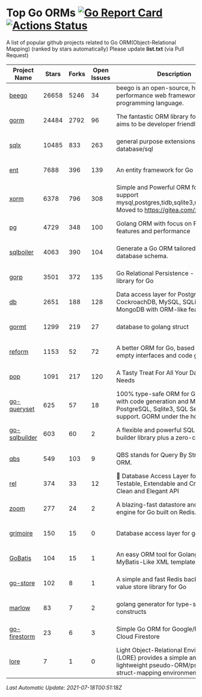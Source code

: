 # Top Go ORMs [![Go Report Card](https://goreportcard.com/badge/github.com/d-tsuji/awesome-go-orms)](https://goreportcard.com/report/github.com/d-tsuji/awesome-go-orms) [![Actions Status](https://github.com/d-tsuji/awesome-go-orms/workflows/CI/badge.svg)](https://github.com/d-tsuji/awesome-go-orms/actions)
A list of popular github projects related to Go ORM(Object-Relational Mapping) (ranked by stars automatically)
Please update **list.txt** (via Pull Request)

| Project Name | Stars | Forks | Open Issues | Description | Last Update |
| ------------ | ----- | ----- | ----------- | ----------- | ----------- |
| [beego](https://github.com/beego/beego) | 26658 | 5246 | 34 | beego is an open-source, high-performance web framework for the Go programming language. | 2021-07-17 17:22:28 |
| [gorm](https://github.com/go-gorm/gorm) | 24484 | 2792 | 96 | The fantastic ORM library for Golang, aims to be developer friendly | 2021-07-17 21:10:09 |
| [sqlx](https://github.com/jmoiron/sqlx) | 10485 | 833 | 263 | general purpose extensions to golang's database/sql | 2021-07-17 20:20:27 |
| [ent](https://github.com/ent/ent) | 7688 | 396 | 139 | An entity framework for Go | 2021-07-17 20:37:01 |
| [xorm](https://github.com/go-xorm/xorm) | 6378 | 796 | 308 | Simple and Powerful ORM for Go, support mysql,postgres,tidb,sqlite3,mssql,oracle, Moved to https://gitea.com/xorm/xorm | 2021-07-17 11:46:32 |
| [pg](https://github.com/go-pg/pg) | 4729 | 348 | 100 | Golang ORM with focus on PostgreSQL features and performance | 2021-07-17 14:45:49 |
| [sqlboiler](https://github.com/volatiletech/sqlboiler) | 4063 | 390 | 104 | Generate a Go ORM tailored to your database schema. | 2021-07-17 20:20:38 |
| [gorp](https://github.com/go-gorp/gorp) | 3501 | 372 | 135 | Go Relational Persistence - an ORM-ish library for Go | 2021-07-15 13:45:07 |
| [db](https://github.com/upper/db) | 2651 | 188 | 128 | Data access layer for PostgreSQL, CockroachDB, MySQL, SQLite and MongoDB with ORM-like features. | 2021-07-14 15:53:59 |
| [gormt](https://github.com/xxjwxc/gormt) | 1299 | 219 | 27 | database to golang struct | 2021-07-16 06:20:19 |
| [reform](https://github.com/go-reform/reform) | 1153 | 52 | 72 | A better ORM for Go, based on non-empty interfaces and code generation. | 2021-07-14 09:16:49 |
| [pop](https://github.com/gobuffalo/pop) | 1091 | 217 | 120 | A Tasty Treat For All Your Database Needs | 2021-07-14 05:23:48 |
| [go-queryset](https://github.com/jirfag/go-queryset) | 625 | 57 | 18 | 100% type-safe ORM for Go (Golang) with code generation and MySQL, PostgreSQL, Sqlite3, SQL Server support. GORM under the hood. | 2021-07-16 04:26:18 |
| [go-sqlbuilder](https://github.com/huandu/go-sqlbuilder) | 603 | 60 | 2 | A flexible and powerful SQL string builder library plus a zero-config ORM. | 2021-07-15 09:52:27 |
| [qbs](https://github.com/coocood/qbs) | 549 | 103 | 9 | QBS stands for Query By Struct. A Go ORM. | 2021-07-04 17:58:38 |
| [rel](https://github.com/go-rel/rel) | 374 | 33 | 12 | :gem: Database Access Layer for Golang - Testable, Extendable and Crafted Into a Clean and Elegant API | 2021-07-14 03:41:51 |
| [zoom](https://github.com/albrow/zoom) | 277 | 24 | 2 | A blazing-fast datastore and querying engine for Go built on Redis. | 2021-07-10 21:32:00 |
| [grimoire](https://github.com/Fs02/grimoire) | 150 | 15 | 0 | Database access layer for golang | 2021-07-14 00:25:14 |
| [GoBatis](https://github.com/runner-mei/GoBatis) | 104 | 15 | 1 | An easy ORM tool for Golang, support MyBatis-Like XML template SQL | 2021-05-26 08:51:56 |
| [go-store](https://github.com/gosuri/go-store) | 102 | 8 | 1 | A simple and fast Redis backed key-value store library for Go | 2021-06-05 22:34:23 |
| [marlow](https://github.com/dadleyy/marlow) | 83 | 7 | 2 | golang generator for type-safe sql api constructs | 2021-02-04 04:52:23 |
| [go-firestorm](https://github.com/jschoedt/go-firestorm) | 23 | 6 | 3 | Simple Go ORM for Google/Firebase Cloud Firestore | 2021-07-06 08:25:25 |
| [lore](https://github.com/abrahambotros/lore) | 7 | 1 | 0 | Light Object-Relational Environment (LORE) provides a simple and lightweight pseudo-ORM/pseudo-struct-mapping environment for Go | 2021-04-20 15:13:47 |

*Last Automatic Update: 2021-07-18T00:51:18Z*